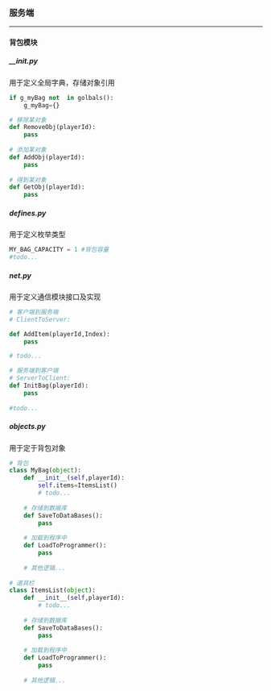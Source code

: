 ### 服务端


---

#### 背包模块

##### __init.py

用于定义全局字典，存储对象引用

```python
if g_myBag not  in golbals():
    g_myBag={}

# 移除某对象
def RemoveObj(playerId):
    pass
    
# 添加某对象
def AddObj(playerId):
    pass
    
# 得到某对象
def GetObj(playerId):
    pass
```

##### defines.py

用于定义枚举类型

```python
MY_BAG_CAPACITY = 1 #背包容量
#todo...
```

##### net.py

用于定义通信模块接口及实现

```python
# 客户端到服务端
# ClientToServer:

def AddItem(playerId,Index):
    pass

# todo...

# 服务端到客户端
# ServerToClient:
def InitBag(playerId):
    pass
    
#todo...
```

##### objects.py 

用于定于背包对象

```python
# 背包
class MyBag(object):
    def __init__(self,playerId):
        self.items=ItemsList()
        # todo...
        
    # 存储到数据库
    def SaveToDataBases():
        pass
        
    # 加载到程序中
    def LoadToProgrammer():
        pass
        
    # 其他逻辑...
        
# 道具栏
class ItemsList(object):
    def __init__(self,playerId):
        # todo...
        
    # 存储到数据库
    def SaveToDataBases():
        pass
        
    # 加载到程序中
    def LoadToProgrammer():
        pass
        
    # 其他逻辑...
```
